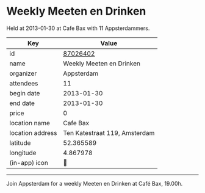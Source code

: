 # Weekly Meeten en Drinken
Held at 2013-01-30 at Cafe Bax with 11 Appsterdammers.
        
|Key|Value
|---|---|
|id|[87026402](https://www.meetup.com/appsterdam/events/87026402/)|
|name|Weekly Meeten en Drinken|
|organizer|Appsterdam|
|attendees|11|
|begin date|2013-01-30|
|end date|2013-01-30|
|price|0|
|location name|Cafe Bax|
|location address|Ten Katestraat 119, Amsterdam|
|latitude|52.365589|
|longitude|4.867978|
|(in-app) icon|🍺|

---

Join Appsterdam for a weekly Meeten en Drinken at Café Bax, 19.00h.


